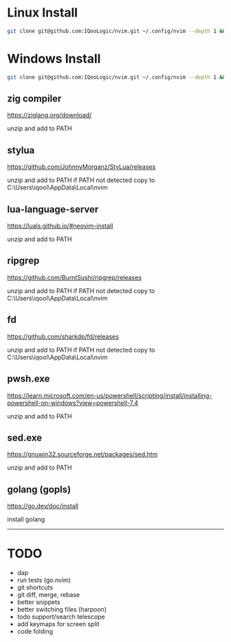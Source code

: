 # Linux Install

```bash
git clone git@github.com:IQooLogic/nvim.git ~/.config/nvim --depth 1 && nvim
```

# Windows Install

```bash
git clone git@github.com:IQooLogic/nvim.git ~/.config/nvim --depth 1 && nvim
```

## zig compiler
https://ziglang.org/download/

unzip and add to PATH

## stylua
https://github.com/JohnnyMorganz/StyLua/releases

unzip and add to PATH if PATH not detected copy to C:\Users\iqool\AppData\Local\nvim

## lua-language-server
https://luals.github.io/#neovim-install

unzip and add to PATH

## ripgrep
https://github.com/BurntSushi/ripgrep/releases

unzip and add to PATH if PATH not detected copy to C:\Users\iqool\AppData\Local\nvim

## fd
https://github.com/sharkdp/fd/releases

unzip and add to PATH if PATH not detected copy to C:\Users\iqool\AppData\Local\nvim

## pwsh.exe
https://learn.microsoft.com/en-us/powershell/scripting/install/installing-powershell-on-windows?view=powershell-7.4

unzip and add to PATH

## sed.exe
https://gnuwin32.sourceforge.net/packages/sed.htm

unzip and add to PATH

## golang (gopls)
https://go.dev/doc/install

install golang

----------------------------------------------

# TODO
- dap
- run tests (go.nvim)
- git shortcuts
- git diff, merge, rebase
- better snippets
- better switching files (harpoon)
- todo support/search telescope
- add keymaps for screen split
- code folding
